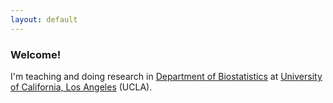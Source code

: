 ```yaml
---
layout: default
---
```


### Welcome!

I'm teaching and doing research in [Department of Biostatistics](https://ph.ucla.edu/departments/biostatistics) at [University of California, Los Angeles](http://www.ucla.edu) (UCLA).

